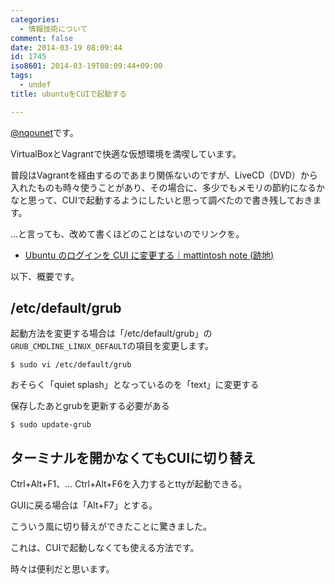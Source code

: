 ```yaml
---
categories:
  - 情報技術について
comment: false
date: 2014-03-19 08:09:44
id: 1745
iso8601: 2014-03-19T08:09:44+09:00
tags:
  - undef
title: ubuntuをCUIで起動する

---
```


<p><a href="https://twitter.com/nqounet">@nqounet</a>です。</p>

<p>VirtualBoxとVagrantで快適な仮想環境を満喫しています。</p>

<p>普段はVagrantを経由するのであまり関係ないのですが、LiveCD（DVD）から入れたものも時々使うことがあり、その場合に、多少でもメモリの節約になるかなと思って、CUIで起動するようにしたいと思って調べたので書き残しておきます。</p>



<p>…と言っても、改めて書くほどのことはないのでリンクを。</p>

<ul>
<li><a href="http://mattintosh.blog.so-net.ne.jp/2012-02-28_ubuntu_login_cui">Ubuntu のログインを CUI に変更する｜mattintosh note (跡地)</a></li>
</ul>

<p>以下、概要です。</p>

<h2>/etc/default/grub</h2>

<p>起動方法を変更する場合は「/etc/default/grub」の<code>GRUB_CMDLINE_LINUX_DEFAULT</code>の項目を変更します。</p>

<pre><code>$ sudo vi /etc/default/grub
</code></pre>

<p>おそらく「quiet splash」となっているのを「text」に変更する</p>

<p>保存したあとgrubを更新する必要がある</p>

<pre><code>$ sudo update-grub
</code></pre>

<h2>ターミナルを開かなくてもCUIに切り替え</h2>

<p>Ctrl+Alt+F1、... Ctrl+Alt+F6を入力するとttyが起動できる。</p>

<p>GUIに戻る場合は「Alt+F7」とする。</p>

<p>こういう風に切り替えができたことに驚きました。</p>

<p>これは、CUIで起動しなくても使える方法です。</p>

<p>時々は便利だと思います。</p>
    	